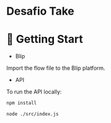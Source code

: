 # Desafio Take

# 🚀 Getting Start

- Blip

Import the flow file to the Blip platform.

- API

To run the API locally:

```bash
npm install
```

```bash
node ./src/index.js
```